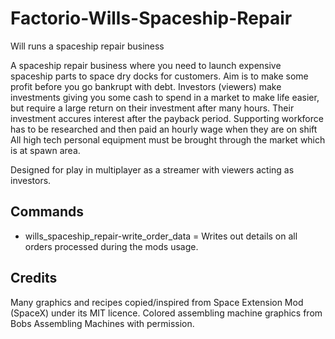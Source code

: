 # Factorio-Wills-Spaceship-Repair
Will runs a spaceship repair business


A spaceship repair business where you need to launch expensive spaceship parts to space dry docks for customers. Aim is to make some profit before you go bankrupt with debt. Investors (viewers) make investments giving you some cash to spend in a market to make life easier, but require a large return on their investment after many hours. Their investment accures interest after the payback period.
Supporting workforce has to be researched and then paid an hourly wage when they are on shift
All high tech personal equipment must be brought through the market which is at spawn area.

Designed for play in multiplayer as a streamer with viewers acting as investors.


Commands
------

- wills_spaceship_repair-write_order_data = Writes out details on all orders processed during the mods usage.


Credits
-----
Many graphics and recipes copied/inspired from Space Extension Mod (SpaceX) under its MIT licence.
Colored assembling machine graphics from Bobs Assembling Machines with permission.
